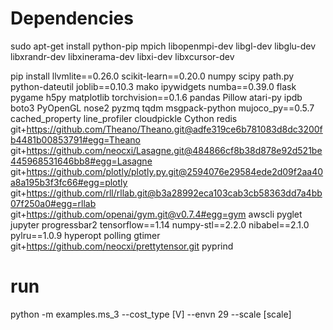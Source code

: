 # Dependencies

sudo apt-get install python-pip mpich libopenmpi-dev libgl-dev libglu-dev libxrandr-dev libxinerama-dev libxi-dev libxcursor-dev



pip install llvmlite==0.26.0 scikit-learn==0.20.0 numpy scipy path.py python-dateutil joblib==0.10.3 mako ipywidgets numba==0.39.0 flask pygame h5py matplotlib torchvision==0.1.6 pandas Pillow atari-py ipdb boto3 PyOpenGL nose2 pyzmq tqdm msgpack-python mujoco_py==0.5.7 cached_property line_profiler cloudpickle Cython redis git+https://github.com/Theano/Theano.git@adfe319ce6b781083d8dc3200fb4481b00853791#egg=Theano git+https://github.com/neocxi/Lasagne.git@484866cf8b38d878e92d521be445968531646bb8#egg=Lasagne git+https://github.com/plotly/plotly.py.git@2594076e29584ede2d09f2aa40a8a195b3f3fc66#egg=plotly git+https://github.com/rll/rllab.git@b3a28992eca103cab3cb58363dd7a4bb07f250a0#egg=rllab git+https://github.com/openai/gym.git@v0.7.4#egg=gym awscli pyglet jupyter progressbar2 tensorflow==1.14 numpy-stl==2.2.0 nibabel==2.1.0 pylru==1.0.9 hyperopt polling gtimer git+https://github.com/neocxi/prettytensor.git pyprind


# run

python -m examples.ms_3 --cost_type [V] --envn 29 --scale [scale]
